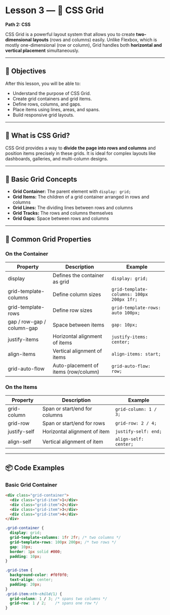 # Lesson 3 — 🧩 CSS Grid

**Path 2: CSS**

CSS Grid is a powerful layout system that allows you to create **two-dimensional layouts** (rows and columns) easily. Unlike Flexbox, which is mostly one-dimensional (row or column), Grid handles both **horizontal and vertical placement** simultaneously.

---

## 🎯 Objectives

After this lesson, you will be able to:

- Understand the purpose of CSS Grid.
- Create grid containers and grid items.
- Define rows, columns, and gaps.
- Place items using lines, areas, and spans.
- Build responsive grid layouts.

---

## 📝 What is CSS Grid?

CSS Grid provides a way to **divide the page into rows and columns** and position items precisely in these grids. It is ideal for complex layouts like dashboards, galleries, and multi-column designs.

---

## 🔹 Basic Grid Concepts

- **Grid Container:** The parent element with `display: grid;`
- **Grid Items:** The children of a grid container arranged in rows and columns
- **Grid Lines:** The dividing lines between rows and columns
- **Grid Tracks:** The rows and columns themselves
- **Grid Gaps:** Space between rows and columns

---

## 🔹 Common Grid Properties

### On the Container

| Property                   | Description                          | Example                                   |
| -------------------------- | ------------------------------------ | ----------------------------------------- |
| display                    | Defines the container as grid        | `display: grid;`                          |
| grid-template-columns      | Define column sizes                  | `grid-template-columns: 100px 200px 1fr;` |
| grid-template-rows         | Define row sizes                     | `grid-template-rows: auto 100px;`         |
| gap / row-gap / column-gap | Space between items                  | `gap: 10px;`                              |
| justify-items              | Horizontal alignment of items        | `justify-items: center;`                  |
| align-items                | Vertical alignment of items          | `align-items: start;`                     |
| grid-auto-flow             | Auto-placement of items (row/column) | `grid-auto-flow: row;`                    |

### On the Items

| Property     | Description                   | Example               |
| ------------ | ----------------------------- | --------------------- |
| grid-column  | Span or start/end for columns | `grid-column: 1 / 3;` |
| grid-row     | Span or start/end for rows    | `grid-row: 2 / 4;`    |
| justify-self | Horizontal alignment of item  | `justify-self: end;`  |
| align-self   | Vertical alignment of item    | `align-self: center;` |

---

## 📦 Code Examples

### Basic Grid Container

```html
<div class="grid-container">
  <div class="grid-item">1</div>
  <div class="grid-item">2</div>
  <div class="grid-item">3</div>
  <div class="grid-item">4</div>
</div>
```

```css
.grid-container {
  display: grid;
  grid-template-columns: 1fr 2fr; /* two columns */
  grid-template-rows: 100px 200px; /* two rows */
  gap: 10px;
  border: 1px solid #000;
  padding: 10px;
}

.grid-item {
  background-color: #f0f0f0;
  text-align: center;
  padding: 20px;
}
.grid-item:nth-child(1) {
  grid-column: 1 / 3; /* spans two columns */
  grid-row: 1 / 2;    /* spans one row */
}
```

